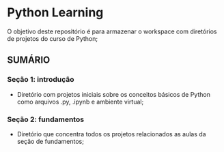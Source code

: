# Python Learning

O objetivo deste repositório é para armazenar o workspace com diretórios de projetos do curso de Python;

## SUMÁRIO

### Seção 1: introdução
 * Diretório com projetos iniciais sobre os conceitos básicos de Python como arquivos .py, .ipynb e ambiente virtual;

### Seção 2: fundamentos
 * Diretório que concentra todos os projetos relacionados as aulas da seção de fundamentos;

